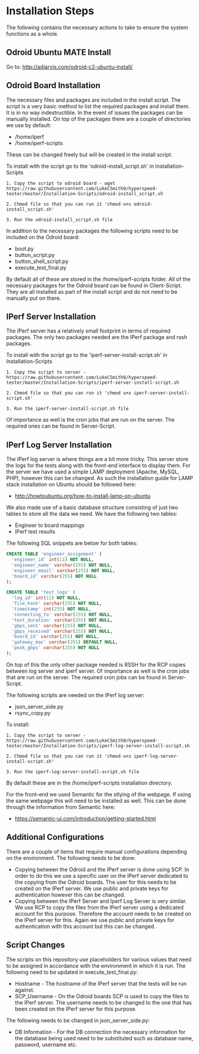 # Installation Steps
The following contains the necessary actions to take to ensure the system functions as a whole.

## Odroid Ubuntu MATE Install

Go to:
http://adjarvis.com/odroid-c2-ubuntu-install/

## Odroid Board Installation
The necessary files and packages are included in the install script. The script is a very basic method to list the required packages and install them. It is in no way indestructible. In the event of issues the packages can be manually installed. On top of the packages there are a couple of directories we use by default:

* /home/iperf
* /home/iperf-scripts

These can be changed freely but will be created in the install script.

To install with the script go to the 'odroid-install_script.sh' in Installation-Scripts

	1. Copy the script to odroid board - wget https://raw.githubusercontent.com/LukeCSmith0/hyperspeed-tester/master/Installation-Scripts/odroid-install_script.sh

	2. Chmod file so that you can run it 'chmod u+x odroid-install_script.sh'

	3. Run the odroid-install_script.sh file
	
In addition to the necessary packages the following scripts need to be included on the Odroid board:

* boot.py
* button_script.py
* button_shell_script.py
* execute_test_final.py

By default all of these are stored in the /home/iperf-scripts folder. All of the necessary packages for the Odroid board can be found in Client-Script. They are all installed as part of the install script and do not need to be manually put on there.

## IPerf Server Installation
The IPerf server has a relatively small footprint in terms of required packages. The only two packages needed are the IPerf package and rssh packages.

To install with the script go to the 'iperf-server-install-script.sh' in Installation-Scripts

	1. Copy the script to server - https://raw.githubusercontent.com/LukeCSmith0/hyperspeed-tester/master/Installation-Scripts/iperf-server-install-script.sh

	2. Chmod file so that you can run it 'chmod u+x iperf-server-install-script.sh'

	3. Run the iperf-server-install-script.sh file 
	
Of importance as well is the cron jobs that are run on the server. The required ones can be found in Server-Script.
	
## IPerf Log Server Installation
The IPerf log server is where things are a bit more tricky. This server store the logs for the tests along with the front-end interface to display them. For the server we have used a simple LAMP deployment (Apache, MySQL, PHP), however this can be changed. As such the installation guide for LAMP stack installation on Ubuntu should be followed here:

* http://howtoubuntu.org/how-to-install-lamp-on-ubuntu

We also made use of a basic database structure consisting of just two tables to store all the data we need. We have the following two tables:

* Engineer to board mappings
* IPerf test results

The following SQL snippets are below for both tables:

```SQL
CREATE TABLE 'engineer_assignment' (
  'engineer_id' int(11) NOT NULL,
  'engineer_name' varchar(255) NOT NULL,
  'engineer_email' varchar(255) NOT NULL,
  'board_id' varchar(255) NOT NULL
);
```
```SQL
CREATE TABLE 'test_logs' (
  'log_id' int(11) NOT NULL,
  'file_hash' varchar(255) NOT NULL,
  'timestamp' int(255) NOT NULL,
  'connecting_to' varchar(255) NOT NULL,
  'test_duration' varchar(255) NOT NULL,
  'gbps_sent' varchar(255) NOT NULL,
  'gbps_received' varchar(255) NOT NULL,
  'board_id' varchar(255) NOT NULL,
  'gateway_mac' varchar(255) DEFAULT NULL,
  'peak_gbps' varchar(255) NOT NULL
);
```

On top of this the only other package needed is RSSH for the RCP copies between log server and iperf server. Of importance as well is the cron jobs that are run on the server. The required cron jobs can be found in Server-Script.

The following scripts are needed on the IPerf log server:

* json_server_side.py
* rsync_copy.py

To install: 

	1. Copy the script to server - https://raw.githubusercontent.com/LukeCSmith0/hyperspeed-tester/master/Installation-Scripts/iperf-log-server-install-script.sh

	2. Chmod file so that you can run it 'chmod u+x iperf-log-server-install-script.sh'

	3. Run the iperf-log-server-install-script.sh file 


By default these are in the /home/iperf-scripts installation directory.

For the front-end we used Semantic for the stlying of the webpage. If using the same webpage this will need to be installed as well. This can be done through the information from Semantic here:

* https://semantic-ui.com/introduction/getting-started.html

## Additional Configurations
There are a couple of items that require manual configurations depending on the environment. The following needs to be done:

* Copying between the Odroid and the IPerf server is done using SCP. In order to do this we use a specific user on the IPerf server dedicated to the copying from the Odroid boards. The user for this needs to be created on the IPerf server. We use public and private keys for authentication however this can be changed.
* Copying between the IPerf Server and Iperf Log Server is very similar. We use RCP to copy the files from the IPerf server using a dedicated account for this purpose. Therefore the account needs to be created on the IPerf server for this. Again we use public and private keys for authentication with this account but this can be changed.

## Script Changes
The scripts on this repository use placeholders for various values that need to be assigned in accordance with the environment in which it is run. The following need to be updated in execute_test_final.py:

* Hostname - The hostname of the IPerf server that the tests will be run against.
* SCP_Username - On the Odroid boards SCP is used to copy the files to the IPerf server. The username needs to be changed to the one that has been created on the IPerf server for this purpose.

The following needs to be changed in json_server_side.py:

* DB Information - For the DB connection the necessary information for the database being used need to be substituted such as database name, password, username etc.
